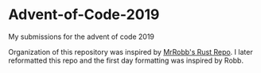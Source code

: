 # Advent-of-Code-2019
My submissions for the advent of code 2019

Organization of this repository was inspired by [MrRobb's Rust Repo](https://github.com/MrRobb/advent-of-code-2019). I later reformatted this repo and the first day formatting was inspired by Robb.
